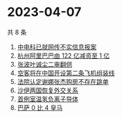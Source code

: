 # 2023-04-07

共 8 条

<!-- BEGIN -->
<!-- 最后更新时间 Fri Apr 07 2023 21:09:41 GMT+0800 (China Standard Time) -->

1. [中电科已就网传不实信息报案](https://www.zhihu.com/search?q=%E4%B8%AD%E7%94%B5%E7%A7%91%E5%B7%B2%E5%B0%B1%E7%BD%91%E4%BC%A0%E4%B8%8D%E5%AE%9E%E4%BF%A1%E6%81%AF%E6%8A%A5%E6%A1%88)
1. [杭州阿里巴巴由 122 亿减资至 1 亿](https://www.zhihu.com/search?q=%E6%9D%AD%E5%B7%9E%E9%98%BF%E9%87%8C%E5%B7%B4%E5%B7%B4%E7%94%B1%20122%20%E4%BA%BF%E5%87%8F%E8%B5%84%E8%87%B3%201%20%E4%BA%BF)
1. [张波叶诚尘二审翻供](https://www.zhihu.com/search?q=%E5%BC%A0%E6%B3%A2%E5%8F%B6%E8%AF%9A%E5%B0%98%E4%BA%8C%E5%AE%A1%E7%BF%BB%E4%BE%9B)
1. [空客将在中国开设第二条飞机组装线](https://www.zhihu.com/search?q=%E7%A9%BA%E5%AE%A2%E5%B0%86%E5%9C%A8%E4%B8%AD%E5%9B%BD%E5%BC%80%E8%AE%BE%E7%AC%AC%E4%BA%8C%E6%9D%A1%E9%A3%9E%E6%9C%BA%E7%BB%84%E8%A3%85%E7%BA%BF)
1. [法院认定谢娜张杰购房不存在跳单](https://www.zhihu.com/search?q=%E6%B3%95%E9%99%A2%E8%AE%A4%E5%AE%9A%E8%B0%A2%E5%A8%9C%E5%BC%A0%E6%9D%B0%E8%B4%AD%E6%88%BF%E4%B8%8D%E5%AD%98%E5%9C%A8%E8%B7%B3%E5%8D%95)
1. [沙伊两国恢复外交关系](https://www.zhihu.com/search?q=%E6%B2%99%E4%BC%8A%E4%B8%A4%E5%9B%BD%E6%81%A2%E5%A4%8D%E5%A4%96%E4%BA%A4%E5%85%B3%E7%B3%BB)
1. [首例室温氢负离子导体](https://www.zhihu.com/search?q=%E9%A6%96%E4%BE%8B%E5%AE%A4%E6%B8%A9%E6%B0%A2%E8%B4%9F%E7%A6%BB%E5%AD%90%E5%AF%BC%E4%BD%93)
1. [巴萨 0 比 4 皇马](https://www.zhihu.com/search?q=%E5%B7%B4%E8%90%A8%200%20%E6%AF%94%204%20%E7%9A%87%E9%A9%AC)

<!-- END -->
